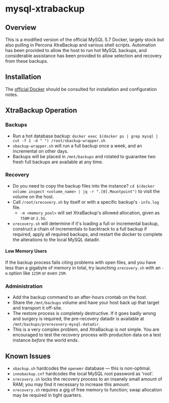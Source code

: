 # mysql-xtrabackup

## Overview

This is a modified version of the official MySQL 5.7 Docker, largely stock but also pulling in Percona XtraBackup and various shell scripts. Automation has been provided to allow the host to run hot MySQL backups, and considerable assistance has been provided to allow selection and recovery from these backups.

## Installation

The [official Docker](https://hub.docker.com/_/mysql/) should be consulted for installation and configuration notes.

## XtraBackup Operation

### Backups

 * Run a hot database backup: `docker exec $(docker ps | grep mysql | cut -f 1 -d " ") /root/xbackup-wrapper.sh`
 * `xbackup-wrapper.sh` will run a full backup once a week, and an incremental on other days.
 * Backups will be placed in `/mnt/backups` and rotated to guarantee two fresh full backups are available at any time.

### Recovery

  * Do you need to copy the backup files into the instance? `cd $(docker volume inspect <volume_name> | jq -r ".[0].Mountpoint")` to visit the volume on the host.
  * Call `/root/xrecovery.sh` by itself or with a specific backup's `-info.log` file.
    * `-m <memory_pool>` will set XtraBackup's allowed allocation, given as `750M` or `2.5G`.
  * `xrecovery.sh` will determine if it's loading a full or incremental backup, construct a chain of incrementals to backtrack to a full backup if required, apply all required backups, and restart the docker to complete the alterations to the local MySQL datadir.

#### Low Memory Users

If the backup process fails citing problems with open files, and you have less than a gigabyte of memory in total, try launching `xrecovery.sh` with an `-m` option like `125M` or even `25M`.

### Administration

  * Add the backup command to an after-hours crontab on the host.
  * Share the `/mnt/backups` volume and have your host back up that target and transport it off-site.
  * The restore process is completely destructive. If it goes badly wrong and surgery is required, the pre-recovery datadir is available at `/mnt/backups/prerecovery-mysql-datadir`.
  * This is a very complex problem, and XtraBackup is not simple. You are encouraged to test the recovery process with production data on a test instance *before* the world ends.

## Known Issues

 * `xbackup.sh` hardcodes the `openemr` database &mdash; this is non-optimal.
 * `innobackup.cnf` hardcodes the local MySQL root password as 'root'.
 * `xrecovery.sh` locks the recovery process to an insanely small amount of RAM; you may find it necessary to increase this amount.
 * `xrecovery.sh` requires a gig of free memory to function; swap allocation may be required in tight quarters.   
